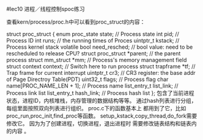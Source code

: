 #lec10 进程／线程控制spoc练习

查看kern/process/proc.h中可以看到proc_struct的内容：

struct proc_struct {
    enum proc_state state;                      // Process state
    int pid;                                    // Process ID
    int runs;                                   // the running times of Proces
    uintptr_t kstack;                           // Process kernel stack
    volatile bool need_resched;                 // bool value: need to be rescheduled to release CPU?
    struct proc_struct *parent;                 // the parent process
    struct mm_struct *mm;                       // Process's memory management field
    struct context context;                     // Switch here to run process
    struct trapframe *tf;                       // Trap frame for current interrupt
    uintptr_t cr3;                              // CR3 register: the base addr of Page Directroy Table(PDT)
    uint32_t flags;                             // Process flag
    char name[PROC_NAME_LEN + 1];               // Process name
    list_entry_t list_link;                     // Process link list 
    list_entry_t hash_link;                     // Process hash list
};
包含了当前进程状态，进程ID，内核堆栈，内存管理的数据结构等等。 通过hash列表进行分组，每组里面按照双向列表进行组织。 proc.c下的函数基本上
都用到了它，比如proc_run,proc_init,find_proc等函数。 setup_kstack,copy_thread,do_fork需要修改它。 因为为了创建进程，切换进程，退出进程时
需要修改链表结构和链表内的内容 。
